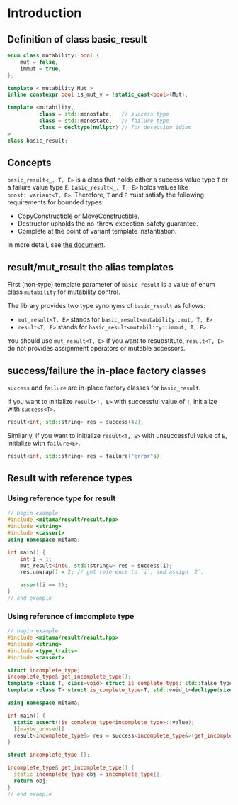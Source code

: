 # Introduction

## Definition of class basic_result

```cpp
enum class mutability: bool {
    mut = false,
    immut = true,
};

template < mutability Mut >
inline constexpr bool is_mut_v = !static_cast<bool>(Mut);

template <mutability,
          class = std::monostate,   // success type
          class = std::monostate,   // failure type
          class = decltype(nullptr) // for detection idiom
>
class basic_result;
```

## Concepts

`basic_result<_, T, E>` is a class that holds either a success value type `T` or a failure value type `E`.
`basic_result<_, T, E>` holds values like `boost::variant<T, E>`.
Therefore, `T` and `E` must satisfy the following requirements for bounded types:

- CopyConstructible or MoveConstructible.
- Destructor upholds the no-throw exception-safety guarantee.
- Complete at the point of variant template instantiation.

In more detail, see [the document](https://www.boost.org/doc/libs/1_70_0/doc/html/variant/reference.html#variant.concepts).

## result/mut_result the alias templates

First (non-type) template parameter of `basic_result` is a value of enum class `mutability` for mutability control.

The library provides two type synonyms of `basic_result` as follows:

- `mut_result<T, E>` stands for `basic_result<mutability::mut, T, E>`
- `result<T, E>` stands for `basic_result<mutability::immut, T, E>`

You should use `mut_result<T, E>` if you want to resubstitute,
`result<T, E>` do not provides assignment operators or mutable accessors.

## success/failure the in-place factory classes

`success` and `failure` are in-place factory classes for `basic_result`.

If you want to initialize `result<T, E>` with successful value of `T`, initialize with `success<T>`.

```cpp
result<int, std::string> res = success(42);
```

Similarly, if you want to initialize `result<T, E>` with unsuccessful value of `E`, initialize with `failure<E>`.

```cpp
result<int, std::string> res = failure("error"s);
```

## Result with reference types

### Using reference type for result

```cpp
// begin example
#include <mitama/result/result.hpp>
#include <string>
#include <cassert>
using namespace mitama;

int main() {
    int i = 1;
    mut_result<int&, std::string&> res = success(i);
    res.unwrap() = 2; // get reference to `i`, and assign `2`.

    assert(i == 2);
}
// end example
```

### Using reference of imcomplete type

```cpp
// begin example
#include <mitama/result/result.hpp>
#include <string>
#include <type_traits>
#include <cassert>

struct incomplete_type;
incomplete_type& get_incomplete_type();
template <class T, class=void> struct is_complete_type: std::false_type {};
template <class T> struct is_complete_type<T, std::void_t<decltype(sizeof(T))>>: std::true_type {};

using namespace mitama;

int main() {
  static_assert(!is_complete_type<incomplete_type>::value);
  [[maybe_unused]]
  result<incomplete_type&> res = success<incomplete_type&>(get_incomplete_type()); // use incomplete_type& for result
}

struct incomplete_type {};

incomplete_type& get_incomplete_type() {
  static incomplete_type obj = incomplete_type{};
  return obj;
}
// end example
```
